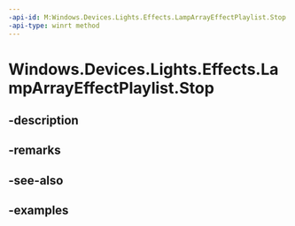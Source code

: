 ```yaml
---
-api-id: M:Windows.Devices.Lights.Effects.LampArrayEffectPlaylist.Stop
-api-type: winrt method
---
```


<!-- Method syntax.
public void LampArrayEffectPlaylist.Stop()
-->

# Windows.Devices.Lights.Effects.LampArrayEffectPlaylist.Stop

## -description

## -remarks

## -see-also

## -examples

